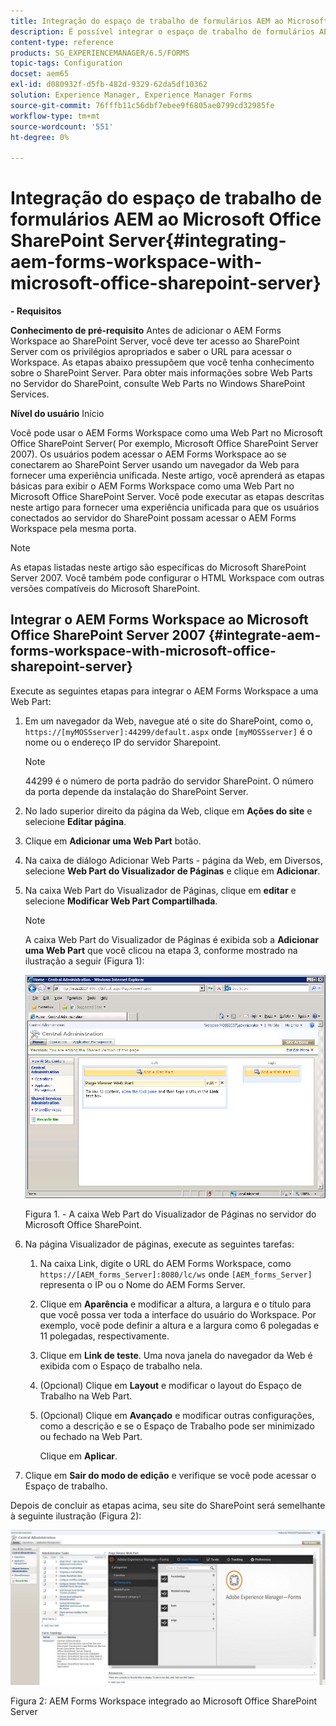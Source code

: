 ```yaml
---
title: Integração do espaço de trabalho de formulários AEM ao Microsoft Office SharePoint Server
description: É possível integrar o espaço de trabalho de formulários AEM ao Microsoft Office SharePoint Server.
content-type: reference
products: SG_EXPERIENCEMANAGER/6.5/FORMS
topic-tags: Configuration
docset: aem65
exl-id: d080932f-d5fb-482d-9329-62da5df10362
solution: Experience Manager, Experience Manager Forms
source-git-commit: 76fffb11c56dbf7ebee9f6805ae0799cd32985fe
workflow-type: tm+mt
source-wordcount: '551'
ht-degree: 0%

---
```


# Integração do espaço de trabalho de formulários AEM ao Microsoft Office SharePoint Server{#integrating-aem-forms-workspace-with-microsoft-office-sharepoint-server}

**- Requisitos**

**Conhecimento de pré-requisito**
Antes de adicionar o AEM Forms Workspace ao SharePoint Server, você deve ter acesso ao SharePoint Server com os privilégios apropriados e saber o URL para acessar o Workspace. As etapas abaixo pressupõem que você tenha conhecimento sobre o SharePoint Server. Para obter mais informações sobre Web Parts no Servidor do SharePoint, consulte Web Parts no Windows SharePoint Services.

**Nível do usuário**
Início

Você pode usar o AEM Forms Workspace como uma Web Part no Microsoft Office SharePoint Server( Por exemplo, Microsoft Office SharePoint Server 2007). Os usuários podem acessar o AEM Forms Workspace ao se conectarem ao SharePoint Server usando um navegador da Web para fornecer uma experiência unificada. Neste artigo, você aprenderá as etapas básicas para exibir o AEM Forms Workspace como uma Web Part no Microsoft Office SharePoint Server. Você pode executar as etapas descritas neste artigo para fornecer uma experiência unificada para que os usuários conectados ao servidor do SharePoint possam acessar o AEM Forms Workspace pela mesma porta.

>[!NOTE]
>
>As etapas listadas neste artigo são específicas do Microsoft SharePoint Server 2007. Você também pode configurar o HTML Workspace com outras versões compatíveis do Microsoft SharePoint.

## Integrar o AEM Forms Workspace ao Microsoft Office SharePoint Server 2007 {#integrate-aem-forms-workspace-with-microsoft-office-sharepoint-server}

Execute as seguintes etapas para integrar o AEM Forms Workspace a uma Web Part:

1. Em um navegador da Web, navegue até o site do SharePoint, como o, `https://[myMOSSserver]:44299/default.aspx` onde `[myMOSSserver]` é o nome ou o endereço IP do servidor Sharepoint.

   >[!NOTE]
   >
   >44299 é o número de porta padrão do servidor SharePoint. O número da porta depende da instalação do SharePoint Server.

1. No lado superior direito da página da Web, clique em **Ações do site** e selecione **Editar página**.
1. Clique em **Adicionar uma Web Part** botão.
1. Na caixa de diálogo Adicionar Web Parts - página da Web, em Diversos, selecione **Web Part do Visualizador de Páginas** e clique em **Adicionar**.
1. Na caixa Web Part do Visualizador de Páginas, clique em **editar** e selecione **Modificar Web Part Compartilhada**.

   >[!NOTE]
   >
   >A caixa Web Part do Visualizador de Páginas é exibida sob a **Adicionar uma Web Part** que você clicou na etapa 3, conforme mostrado na ilustração a seguir (Figura 1):

   ![Caixa Web Part do Visualizador de Páginas no servidor do Microsoft Office SharePoint.](assets/page-viewer-web-part-box-in-microsoft-office-sharepoint-server.png)

   Figura 1. - A caixa Web Part do Visualizador de Páginas no servidor do Microsoft Office SharePoint.

1. Na página Visualizador de páginas, execute as seguintes tarefas:

   1. Na caixa Link, digite o URL do AEM Forms Workspace, como `https://[AEM_forms_Server]:8080/lc/ws` onde `[AEM_forms_Server]` representa o IP ou o Nome do AEM Forms Server.
   1. Clique em **Aparência** e modificar a altura, a largura e o título para que você possa ver toda a interface do usuário do Workspace. Por exemplo, você pode definir a altura e a largura como 6 polegadas e 11 polegadas, respectivamente.
   1. Clique em **Link de teste**. Uma nova janela do navegador da Web é exibida com o Espaço de trabalho nela.
   1. (Opcional) Clique em **Layout** e modificar o layout do Espaço de Trabalho na Web Part.
   1. (Opcional) Clique em **Avançado** e modificar outras configurações, como a descrição e se o Espaço de Trabalho pode ser minimizado ou fechado na Web Part.

      Clique em **Aplicar**.

1. Clique em **Sair do modo de edição** e verifique se você pode acessar o Espaço de trabalho.

Depois de concluir as etapas acima, seu site do SharePoint será semelhante à seguinte ilustração (Figura 2):

![AEM Forms Workspace integrado ao Microsoft Office SharePoint Server](assets/aem-forms-workspace.jpg)

Figura 2: AEM Forms Workspace integrado ao Microsoft Office SharePoint Server
